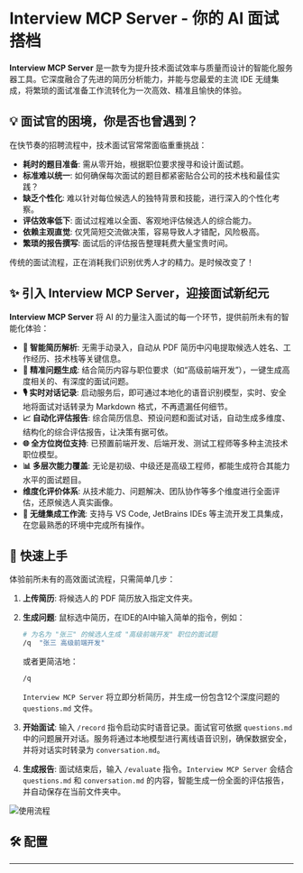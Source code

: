 
# Interview MCP Server - 你的 AI 面试搭档

**Interview MCP Server** 是一款专为提升技术面试效率与质量而设计的智能化服务器工具。它深度融合了先进的简历分析能力，并能与您最爱的主流 IDE 无缝集成，将繁琐的面试准备工作流转化为一次高效、精准且愉快的体验。

[](https://www.google.com/search?q=https://github.com/HelloGGX/interview-mcp-server)

## 💡 面试官的困境，你是否也曾遇到？

在快节奏的招聘流程中，技术面试官常常面临重重挑战：

  - **耗时的题目准备**: 需从零开始，根据职位要求搜寻和设计面试题。
  - **标准难以统一**: 如何确保每次面试的题目都紧密贴合公司的技术栈和最佳实践？
  - **缺乏个性化**: 难以针对每位候选人的独特背景和技能，进行深入的个性化考察。
  - **评估效率低下**: 面试过程难以全面、客观地评估候选人的综合能力。
  - **依赖主观直觉**: 仅凭简短交流做决策，容易导致人才错配，风险极高。
  - **繁琐的报告撰写**: 面试后的评估报告整理耗费大量宝贵时间。

传统的面试流程，正在消耗我们识别优秀人才的精力。是时候改变了！

## ✨ 引入 Interview MCP Server，迎接面试新纪元

**Interview MCP Server** 将 AI 的力量注入面试的每一个环节，提供前所未有的智能化体验：

  - **🤖 智能简历解析**: 无需手动录入，自动从 PDF 简历中闪电提取候选人姓名、工作经历、技术栈等关键信息。
  - **🎯 精准问题生成**: 结合简历内容与职位要求（如“高级前端开发”），一键生成高度相关的、有深度的面试问题。
  - **🎙️ 实时对话记录**: 启动服务后，即可通过本地化的语音识别模型，实时、安全地将面试对话转录为 Markdown 格式，不再遗漏任何细节。
  - **📈 自动化评估报告**: 综合简历信息、预设问题和面试对话，自动生成多维度、结构化的综合评估报告，让决策有据可依。
  - **🌐 全方位岗位支持**: 已预置前端开发、后端开发、测试工程师等多种主流技术职位模型。
  - **📊 多层次能力覆盖**: 无论是初级、中级还是高级工程师，都能生成符合其能力水平的面试题目。
  - **维度化评价体系**: 从技术能力、问题解决、团队协作等多个维度进行全面评估，还原候选人真实画像。
  - **🔌 无缝集成工作流**: 支持与 VS Code, JetBrains IDEs 等主流开发工具集成，在您最熟悉的环境中完成所有操作。

## 🚀 快速上手

体验前所未有的高效面试流程，只需简单几步：

1.  **上传简历**: 将候选人的 PDF 简历放入指定文件夹。

2.  **生成问题**: 鼠标选中简历，在IDE的AI中输入简单的指令，例如：

    ```bash
    # 为名为 "张三" 的候选人生成 "高级前端开发" 职位的面试题
    /q  "张三 高级前端开发"
    ```

    或者更简洁地：

    ```bash
    /q
    ```

    `Interview MCP Server` 将立即分析简历，并生成一份包含12个深度问题的 `questions.md` 文件。

3.  **开始面试**: 输入 `/record` 指令启动实时语音记录。面试官可依据 `questions.md` 中的问题展开对话。服务将通过本地模型进行离线语音识别，确保数据安全，并将对话实时转录为 `conversation.md`。

4.  **生成报告**: 面试结束后，输入 `/evaluate` 指令。`Interview MCP Server` 会结合 `questions.md` 和 `conversation.md` 的内容，智能生成一份全面的评估报告，并自动保存在当前文件夹中。


![使用流程](https://hub.gitmirror.com/https://github.com/HelloGGX/interview-mcp-server/blob/main/docs/flow.svg)

## 🛠️ 配置


-----
